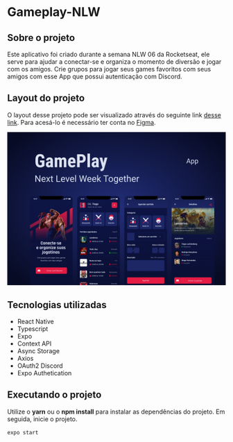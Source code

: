 # Gameplay-NLW

## Sobre o projeto
Este aplicativo foi criado durante a semana NLW 06 da Rocketseat, ele serve para ajudar a conectar-se e organiza o momento de diversão e jogar com os amigos. Crie grupos para jogar seus games favoritos com seus amigos com esse App que possui autenticação com Discord.

## Layout do projeto
O layout desse projeto pode ser visualizado através do seguinte link [desse link](https://www.figma.com/community/file/991338130828322960). Para acesá-lo é necessário ter conta no [Figma](http://figma.com/).

![cover](.github/cover.png?style=flat)

## Tecnologias utilizadas
- React Native
- Typescript
- Expo
- Context API
- Async Storage
- Axios
- OAuth2 Discord
- Expo Authetication

## Executando o projeto
Utilize o **yarn** ou o **npm install** para instalar as dependências do projeto.
Em seguida, inicie o projeto.

```cl
expo start
```

